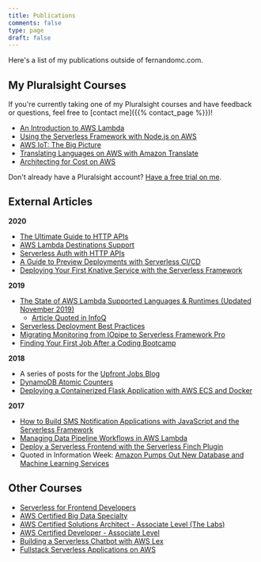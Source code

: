 ```yaml
---
title: Publications
comments: false
type: page
draft: false
---
```


Here's a list of my publications outside of fernandomc.com.

## My Pluralsight Courses

If you're currently taking one of my Pluralsight courses and have feedback or questions, feel free to [contact me]({{% contact_page %}})! 

- [An Introduction to AWS Lambda](https://app.pluralsight.com/library/courses/aws-developer-introduction-aws-lambda/table-of-contents)
- [Using the Serverless Framework with Node.js on AWS](https://app.pluralsight.com/library/courses/aws-nodejs-serverless-framework-using)
- [AWS IoT: The Big Picture](https://app.pluralsight.com/library/courses/aws-iot-big-picture/table-of-contents)
- [Translating Languages on AWS with Amazon Translate](https://www.pluralsight.com/courses/aws-translate-text)
- [Architecting for Cost on AWS](https://www.pluralsight.com/courses/aws-architecting-cost)


Don't already have a Pluralsight account? [Have a free trial on me](https://pluralsight.pxf.io/RW5Bb).

## External Articles

**2020**

- [The Ultimate Guide to HTTP APIs](https://serverless.com/aws-http-apis/)
- [AWS Lambda Destinations Support](https://serverless.com/blog/lambda-destinations/)
- [Serverless Auth with HTTP APIs](https://serverless.com/blog/serverless-auth-with-aws-http-apis/)
- [A Guide to Preview Deployments with Serverless CI/CD](https://serverless.com/blog/preview-deployments/)
- [Deploying Your First Knative Service with the Serverless Framework](https://serverless.com/blog/deploy-your-first-knative-service-with-the-serverless-framework/)

**2019**

- [The State of AWS Lambda Supported Languages & Runtimes (Updated November 2019)
](https://serverless.com/blog/aws-lambda-supported-languages-and-runtimes)
    - [Article Quoted in InfoQ](https://www.infoq.com/news/2019/11/aws-lambda-data-processing/)
- [Serverless Deployment Best Practices](https://serverless.com/blog/serverless-deployment-best-practices/)
- [Migrating Monitoring from IOpipe to Serverless Framework Pro](https://serverless.com/blog/iopipe-to-serverless/)
- [Finding Your First Job After a Coding Bootcamp](https://blog.upfrontjobs.io/blog/first-job-after-bootcamp)

**2018**

- A series of posts for the [Upfront Jobs Blog](https://blog.upfrontjobs.io/)
- [DynamoDB Atomic Counters](https://linuxacademy.com/blog/amazon-web-services-2/dynamodb-atomic-counters/)
- [Deploying a Containerized Flask Application with AWS ECS and Docker](https://linuxacademy.com/blog/amazon-web-services-2/deploying-a-containerized-flask-application-with-aws-ecs-and-docker/)

**2017**

- [How to Build SMS Notification Applications with JavaScript and the Serverless Framework](https://www.twilio.com/blog/2017/09/serverless-text-notification-app-serverless-javascript.html)
- [Managing Data Pipeline Workflows in AWS Lambda](https://www.pluralsight.com/blog/software-development/data-aws-lambda)
- [Deploy a Serverless Frontend with the Serverless Finch Plugin](https://serverless.com/blog/deploy-serverless-frontend-with-serverless-finch-plugin/)
- Quoted in Information Week: [Amazon Pumps Out New Database and Machine Learning Services
](https://www.informationweek.com/cloud/amazon-pumps-out-new-database-and-machine-learning-services-/d/d-id/1330524)


## Other Courses

- [Serverless for Frontend Developers](https://serverless.com/learn/courses/serverless-for-frontend-developers/)
- [AWS Certified Big Data Specialty](https://linuxacademy.com/amazon-web-services/training/course/name/aws-certified-big-data-specialty-course) 
- [AWS Certified Solutions Architect - Associate Level (The Labs)](https://linuxacademy.com/amazon-web-services/training/course/name/aws-certified-solutions-architect-associate-level)
- [AWS Certified Developer - Associate Level](https://linuxacademy.com/amazon-web-services/training/course/name/aws-certified-developer-associate-2018)
- [Building a Serverless Chatbot with AWS Lex](https://linuxacademy.com/amazon-web-services/training/course/name/building-a-serverless-chatbot-with-aws-lex)
- [Fullstack Serverless Applications on AWS](https://linuxacademy.com/amazon-web-services/training/course/name/developing-full-stack-serverless-applications-on-aws)

